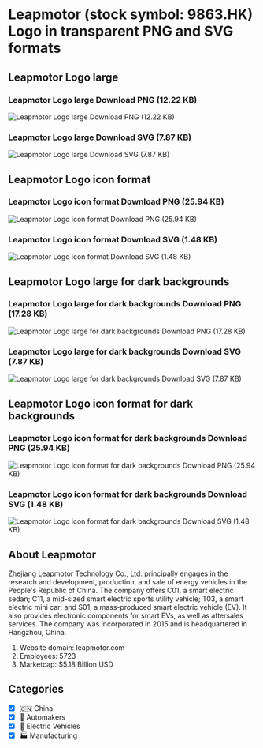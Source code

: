 # Leapmotor (stock symbol: 9863.HK) Logo in transparent PNG and SVG formats

## Leapmotor Logo large

### Leapmotor Logo large Download PNG (12.22 KB)

![Leapmotor Logo large Download PNG (12.22 KB)](/img/orig/9863.HK_BIG-f7f7b08f.png)

### Leapmotor Logo large Download SVG (7.87 KB)

![Leapmotor Logo large Download SVG (7.87 KB)](/img/orig/9863.HK_BIG-22ff0aad.svg)

## Leapmotor Logo icon format

### Leapmotor Logo icon format Download PNG (25.94 KB)

![Leapmotor Logo icon format Download PNG (25.94 KB)](/img/orig/9863.HK-2b1fa052.png)

### Leapmotor Logo icon format Download SVG (1.48 KB)

![Leapmotor Logo icon format Download SVG (1.48 KB)](/img/orig/9863.HK-7340f14e.svg)

## Leapmotor Logo large for dark backgrounds

### Leapmotor Logo large for dark backgrounds Download PNG (17.28 KB)

![Leapmotor Logo large for dark backgrounds Download PNG (17.28 KB)](/img/orig/9863.HK_BIG.D-17da18dd.png)

### Leapmotor Logo large for dark backgrounds Download SVG (7.87 KB)

![Leapmotor Logo large for dark backgrounds Download SVG (7.87 KB)](/img/orig/9863.HK_BIG.D-ff3c53cf.svg)

## Leapmotor Logo icon format for dark backgrounds

### Leapmotor Logo icon format for dark backgrounds Download PNG (25.94 KB)

![Leapmotor Logo icon format for dark backgrounds Download PNG (25.94 KB)](/img/orig/9863.HK.D-603002b7.png)

### Leapmotor Logo icon format for dark backgrounds Download SVG (1.48 KB)

![Leapmotor Logo icon format for dark backgrounds Download SVG (1.48 KB)](/img/orig/9863.HK.D-a1a01870.svg)

## About Leapmotor

Zhejiang Leapmotor Technology Co., Ltd. principally engages in the research and development, production, and sale of energy vehicles in the People's Republic of China. The company offers C01, a smart electric sedan; C11, a mid-sized smart electric sports utility vehicle; T03, a smart electric mini car; and S01, a mass-produced smart electric vehicle (EV). It also provides electronic components for smart EVs, as well as aftersales services. The company was incorporated in 2015 and is headquartered in Hangzhou, China.

1. Website domain: leapmotor.com
2. Employees: 5723
3. Marketcap: $5.18 Billion USD


## Categories
- [x] 🇨🇳 China
- [x] 🚗 Automakers
- [x] 🔋 Electric Vehicles
- [x] 🏭 Manufacturing
